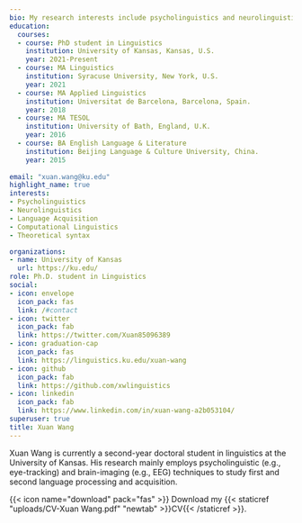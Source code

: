 ```yaml
---
bio: My research interests include psycholinguistics and neurolinguistics of first and second language acquisition. 
education:
  courses:
  - course: PhD student in Linguistics
    institution: University of Kansas, Kansas, U.S.
    year: 2021-Present
  - course: MA Linguistics
    institution: Syracuse University, New York, U.S.
    year: 2021
  - course: MA Applied Linguistics
    institution: Universitat de Barcelona, Barcelona, Spain.
    year: 2018
  - course: MA TESOL
    institution: University of Bath, England, U.K.
    year: 2016
  - course: BA English Language & Literature
    institution: Beijing Language & Culture University, China.
    year: 2015
    
email: "xuan.wang@ku.edu"
highlight_name: true
interests:
- Psycholinguistics
- Neurolinguistics
- Language Acquisition 
- Computational Linguistics
- Theoretical syntax

organizations:
- name: University of Kansas
  url: https://ku.edu/
role: Ph.D. student in Linguistics
social:
- icon: envelope
  icon_pack: fas
  link: /#contact
- icon: twitter
  icon_pack: fab
  link: https://twitter.com/Xuan85096389
- icon: graduation-cap
  icon_pack: fas
  link: https://linguistics.ku.edu/xuan-wang
- icon: github
  icon_pack: fab
  link: https://github.com/xwlinguistics
- icon: linkedin
  icon_pack: fab
  link: https://www.linkedin.com/in/xuan-wang-a2b053104/
superuser: true
title: Xuan Wang
---
```


Xuan Wang is currently a second-year doctoral student in linguistics at the University of Kansas. His research mainly employs psycholinguistic (e.g., eye-tracking) and brain-imaging (e.g., EEG) techniques to study first and second language processing and acquisition.

{{< icon name="download" pack="fas" >}} Download my {{< staticref "uploads/CV-Xuan Wang.pdf" "newtab" >}}CV{{< /staticref >}}.
